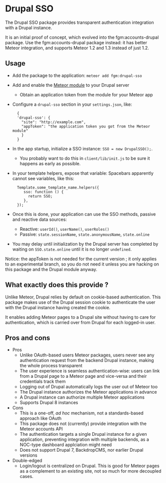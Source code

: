 Drupal SSO
==========

The Drupal SSO package provides transparent authentication integration with a Drupal instance.

It is an initial proof of concept, which evolved into the fgm:accounts-drupal package.
Use the fgm:accounts-drupal package instead: it has better Meteor integration, 
and supports Meteor 1.2 and 1.3 instead of just 1.2.

Usage
-----

* Add the package to the application: `meteor add fgm:drupal-sso`
* Add and enable the [Meteor module] to your Drupal server
    * Obtain an application token from the module for your Meteor app
* Configure a `drupal-sso` section in your `settings.json`, like:

        {
        'drupal-sso': {
          "site": "http://example.com",
          "appToken": "the application token you got from the Meteor module"
          }
        }
* In the app startup, initialize a SSO instance: `SSO = new DrupalSSO();`.
    * You probably want to do this in `client/lib/init.js` to be sure it happens as early as possible.
* In your template helpers, expose that variable: Spacebars apparently cannot see variables, like this:

        Template.some_template_name.helpers({
           sso: function () {
             return SSO;
           },
        });
* Once this is done, your application can use the SSO methods, passive and reactive data sources:
    * Reactive: `userId()`, `userName()`,  `userRoles()`
    * Passive: `state.sessionName`, `state.anonymousName`, `state.online`
* You may delay until initialization by the Drupal server has completed by waiting on `SSO.state.online` until it is no longer `undefined`.

[Meteor module]: https://github.com/FGM/meteor

Notice: the appToken is not needed for the current version ; it only applies to
an experimental branch, so you do not need it unless you are hacking on this
package and the Drupal module anyway.


What exactly does this provide ?
--------------------------------

Unlike Meteor, Drupal relies by default on cookie-based authentication. This
package makes use of the Drupal session cookie to authenticate the user with the
Drupal instance having created the cookie.

It enables adding Meteor pages to a Drupal site without having to care for
authentication, which is carried over from Drupal for each logged-in user.


Pros and cons
-------------

* Pros
    * Unlike OAuth-based users Meteor packages, users never see any authentication request from the backend Drupal instance, making the whole process transparent
    * The user experience is seamless authentication-wise: users can link from a Drupal page to a Meteor page and vice-versa and their credentials track them
    * Logging out of Drupal automatically logs the user out of Meteor too
    * The Drupal instance authorizes the Meteor applications in advance
    * A Drupal instance can authorize multiple Meteor applications
    * Supports Drupal 8 instances
* Cons
    * This is a one-off, _ad hoc_ mechanism, not a standards-based approach like OAuth
    * This package does not (currently) provide integration with the Meteor accounts API
    * The authentication targets a single Drupal instance for a given application, preventing integration with multiple backends, as a NOC-type dashboard applciation might need
    * Does not support Drupal 7, BackdropCMS, nor earlier Drupal versions
* Double-edged
    * Login/logout is centralized on Drupal. This is good for Meteor pages as a complement to an existing site, not so much for more decoupled cases.

